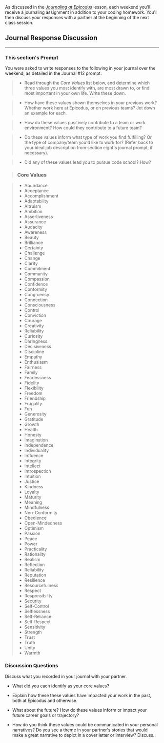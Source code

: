 As discussed in the _[Journaling at Epicodus](https://www.learnhowtoprogram.com/introduction-to-programming/git-html-and-css/homework-journaling-at-epicodus)_ lesson, each weekend you'll receive a journaling assignment in addition to your coding homework. You'll then discuss your responses with a partner at the beginning of the next class session.

## Journal Response Discussion
---

### This section's Prompt

You were asked to write responses to the following in your journal over the weekend, as detailed in the Journal #12 prompt:

> * Read through the _Core Values_ list below, and determine which three values you most identify with, are most drawn to, or find most important in your own life. Write these down.

> * How have these values shown themselves in your previous work? Whether work here at Epicodus, or on previous teams? Jot down an example for each.

> * How do these values positively contribute to a team or work environment? How could they contribute to a future team?

> * Do these values inform what type of work you find fulfilling? Or the type of company/team you'd like to work for? (Refer back to your ideal job description from section eight's journal prompt, if necessary).

> * Did any of these values lead you to pursue code school? How?

> ### Core Values

> * Abundance
> * Acceptance
> * Accomplishment
> * Adaptability
> * Altruism
> * Ambition
> * Assertiveness
> * Assurance
> * Audacity
> * Awareness
> * Beauty
> * Brilliance
> * Certainty
> * Challenge
> * Change
> * Clarity
> * Commitment
> * Community
> * Compassion
> * Confidence
> * Conformity
> * Congruency
> * Connection
> * Consciousness
> * Control
> * Conviction
> * Courage
> * Creativity
> * Reliability
> * Curiosity
> * Daringness
> * Decisiveness
> * Discipline
> * Empathy
> * Enthusiasm
> * Fairness
> * Family
> * Fearlessness
> * Fidelity
> * Flexibility
> * Freedom
> * Friendship
> * Frugality
> * Fun
> * Generosity
> * Gratitude
> * Growth
> * Health
> * Honesty
> * Imagination
> * Independence
> * Individuality
> * Influence
> * Integrity
> * Intellect
> * Introspection
> * Intuition
> * Justice
> * Kindness
> * Loyalty
> * Maturity
> * Meaning
> * Mindfulness
> * Non-Conformity
> * Obedience
> * Open-Mindedness
> * Optimism
> * Passion
> * Peace
> * Power
> * Practicality
> * Rationality
> * Realism
> * Reflection
> * Reliability
> * Reputation
> * Resilience
> * Resourcefulness
> * Respect
> * Responsibility
> * Security
> * Self-Control
> * Selflessness
> * Self-Reliance
> * Self-Respect
> * Sensitivity
> * Strength
> * Trust
> * Truth
> * Unity
> * Warmth

### Discussion Questions

Discuss what you recorded in your journal with your partner.

* What did you each identify as your core values?

* Explain how these these values have impacted your work in the past, both at Epicodus and otherwise.

* What about the future? How do these values inform or impact your future career goals or trajectory?

* How do you think these values could be communicated in your personal narratives? Do you see a theme in your partner's stories that would make a great narrative to depict in a cover letter or interview? Discuss. 
